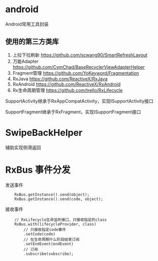 # android
Android常用工具封装


## 使用的第三方类库

1. 上拉下拉刷新 https://github.com/scwang90/SmartRefreshLayout
2. 万能Adapter https://github.com/CymChad/BaseRecyclerViewAdapterHelper
3. Fragment管理 https://github.com/YoKeyword/Fragmentation
4. RxJava https://github.com/ReactiveX/RxJava
5. RxAndroid https://github.com/ReactiveX/RxAndroid
6. Rx生命周期管理 https://github.com/trello/RxLifecycle


SupportActivity继承于RxAppCompatActivity，实现ISupportActivity接口


SupportFragment继承于RxFragment，实现ISupportFragment接口


# SwipeBackHelper
辅助实现侧滑返回




# RxBus 事件分发

发送事件
```
    RxBus.getInstance().send(object);
    RxBus.getInstance().send(code, object);
```

接收事件
```
    // RxLifecycle生命监听接口，只接收指定的class
    RxBus.with(lifecycleProvider, class)
        // 只接收指定code事件
        .setCode(code)
        // 在生命周期什么阶段结束订阅
        .setEndEvent(endEvent)
        // 订阅
        .subscribe(subscribe);
```